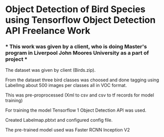 # Object Detection of Bird Species using Tensorflow Object Detection API Freelance Work

### * This work was given by a client, who is doing Master's program in Liverpool John Moores University as a part of  project *

The dataset was given by client (Birds.zip).

From the dataset three bird classes was choosed and done tagging using LabelImg about 500 images per classes all in VOC format.

This was pre-proprocessed (Xml to csv and csv to tf records for model training)

For training the model Tensorflow 1 Object Detection API was used.

Created Labelmap.pbtxt and configured config file.

The pre-trained model used was Faster RCNN Inception V2




